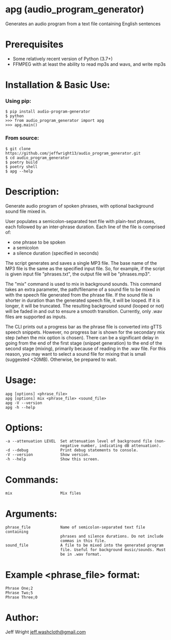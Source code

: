 # apg (audio_program_generator)
Generates an audio program from a text file containing English sentences

# Prerequisites
* Some relatively recent version of Python (3.7+)
* FFMPEG with at least the ability to read mp3s and wavs, and write mp3s

# Installation & Basic Use:
### Using pip:
    $ pip install audio-program-generator
    $ python
    >>> from audio_program_generator import apg
    >>> apg.main()
      
### From source:
    $ git clone https://github.com/jeffwright13/audio_program_generator.git
    $ cd audio_program_generator
    $ poetry build
    $ poetry shell
    $ apg --help

# Description:
Generate audio program of spoken phrases, with optional background
sound file mixed in.

User populates a semicolon-separated text file with plain-text phrases,
each followed by an inter-phrase duration. Each line of the file is
comprised of:
  - one phrase to be spoken
  - a semicolon
  - a silence duration (specified in seconds)

The script generates and saves a single MP3 file. The base name of the MP3
file is the same as the specified input file. So, for example, if the
script is given input file "phrases.txt", the output file will be
"phrases.mp3".

The "mix" command is used to mix in background sounds. This command takes
an extra parameter, the path/filename of a sound file to be mixed in with
the speech file generated from the phrase file. If the sound file is shorter
in duration than the generated speech file, it will be looped. If it is
longer, it will be truncated. The resulting background sound (looped or
not) will be faded in and out to ensure a smooth transition. Currently,
only .wav files are supported as inputs.

The CLI prints out a progress bar as the phrase file is converted into gTTS
speech snippets. However, no progress bar is shown for the secondary mix
step (when the mix option is chosen). There can be a significant delay in
going from the end of the first stage (snippet generation) to the end of
the second stage (mixing), primarily because of reading in the .wav file.
For this reason, you may want to select a sound file for mixing that
is small (suggested <20MB). Otherwise, be prepared to wait.

# Usage:
    apg [options] <phrase_file>
    apg [options] mix <phrase_file> <sound_file>
    apg -V --version
    apg -h --help

# Options:
    -a --attenuation LEVEL  Set attenuation level of background file (non-
                            negative number, indicating dB attenuation).
    -d --debug              Print debug statements to console.
    -V --version            Show version.
    -h --help               Show this screen.

# Commands:
    mix                     Mix files

# Arguments:
    phrase_file             Name of semicolon-separated text file containing
                            phrases and silence durations. Do not include
                            commas in this file.
    sound_file              A file to be mixed into the generated program
                            file. Useful for background music/sounds. Must
                            be in .wav format.

# Example <phrase_file> format:
    Phrase One;2
    Phrase Two;5
    Phrase Three;0

# Author:
Jeff Wright <jeff.washcloth@gmail.com>

